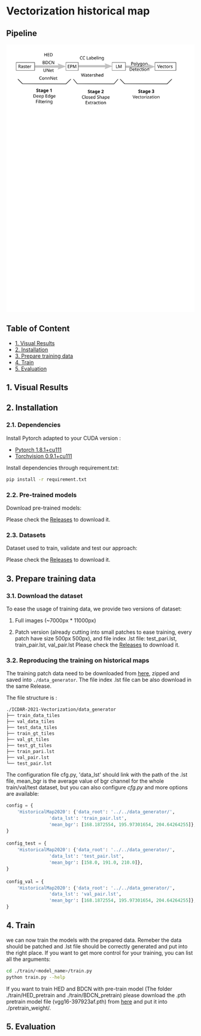 # Vectorization historical map

## Pipeline
<p align="center">
<img src="./images/pipeline_v1.svg" width="800px", alt="teaser">
</p>

## Table of Content

* [1. Visual Results](#1-visual-results)
* [2. Installation](#2-installation)
* [3. Prepare training data](#4-preparetrainingdata)
* [4. Train](#4-train)
* [5. Evaluation](#5-evaluation)

## 1. Visual Results

## 2. Installation

### 2.1. Dependencies

Install Pytorch adapted to your CUDA version : 

* [Pytorch 1.8.1+cu111](https://pytorch.org/get-started/previous-versions) 
* [Torchvision 0.9.1+cu111](https://pytorch.org/get-started/previous-versions)

Install dependencies through requirement.txt: 
``` Bash
pip install -r requirement.txt
```

### 2.2. Pre-trained models 

Download pre-trained models:

Please check the [Releases](https://github.com/soduco/ICDAR-2021-Vectorization/releases) to download it.

### 2.3. Datasets

Dataset used to train, validate and test our approach:

Please check the [Releases](https://github.com/soduco/ICDAR-2021-Vectorization/releases) to download it.

## 3. Prepare training data

### 3.1. Download the dataset

To ease the usage of training data, we provide two versions of dataset:

1. Full images (~7000px * 11000px)

2. Patch version (already cutting into small patches to ease training, every patch have size 500px 500px), and file index .lst file: test_pari.lst, train_pair.lst, val_pair.lst
Please check the [Releases](https://github.com/soduco/ICDAR-2021-Vectorization/releases) to download it.

### 3.2. Reproducing the training on historical maps 

The training patch data need to be downloaded from [here](https://github.com/soduco/ICDAR-2021-Vectorization/releases), zipped and saved into `./data_generator`. 
The file index .lst file can be also download in the same Release.

The file structure is : 

```
./ICDAR-2021-Vectorization/data_generator
├── train_data_tiles
├── val_data_tiles
├── test_data_tiles
├── train_gt_tiles
├── val_gt_tiles
├── test_gt_tiles
├── train_pari.lst
├── val_pair.lst
└── test_pair.lst
```

The configuration file cfg.py, 'data_lst' should link with the path of the .lst file, mean_bgr is the average value of bgr channel for the whole train/val/test dataset, but you can also configure *cfg.py* and more options are available:

```python
config = {
    'HistoricalMap2020': {'data_root': '../../data_generator/',
                'data_lst': 'train_pair.lst',
                'mean_bgr': [168.1872554, 195.97301654, 204.64264255]},
}

config_test = {
    'HistoricalMap2020': {'data_root': '../../data_generator/',
                'data_lst': 'test_pair.lst',
                'mean_bgr': [158.0, 191.0, 210.0]},
}

config_val = {
    'HistoricalMap2020': {'data_root': '../../data_generator/',
                'data_lst': 'val_pair.lst',
                'mean_bgr': [168.1872554, 195.97301654, 204.64264255]},
}

```

## 4. Train
we can now train the models with the prepared data. Remeber the data should be patched and .lst file should be correctly generated and put into the right place. If you want to get more control for your training, you can list all the arguments:

 ``` Bash
cd ./train/<model_name>/train.py
python train.py --help
```

If you want to train HED and BDCN with pre-train model (The folder ./train/HED_pretrain and ./train/BDCN_pretrain) please download the .pth pretrain model file (vgg16-397923af.pth) from [here](https://github.com/soduco/ICDAR-2021-Vectorization/releases) and put it into ./pretrain_weight/.

## 5. Evaluation
